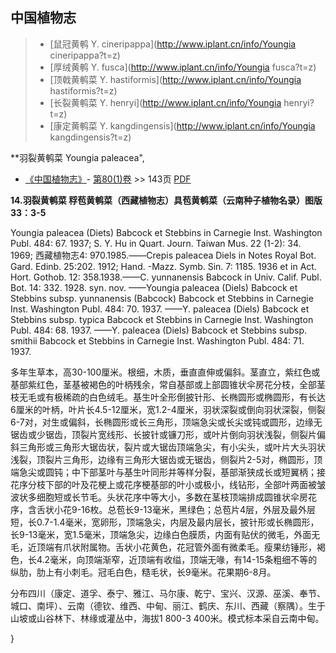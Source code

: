 

## 中国植物志

> * [鼠冠黄鹌  Y.  cineripappa](http://www.iplant.cn/info/Youngia cineripappa?t=z)
> * [厚绒黄鹌  Y.  fusca](http://www.iplant.cn/info/Youngia fusca?t=z)
> * [顶戟黄鹌菜  Y.  hastiformis](http://www.iplant.cn/info/Youngia hastiformis?t=z)
> * [长裂黄鹌菜  Y.  henryi](http://www.iplant.cn/info/Youngia henryi?t=z)
> * [康定黄鹌菜  Y.  kangdingensis](http://www.iplant.cn/info/Youngia kangdingensis?t=z)


**羽裂黄鹌菜 Youngia paleacea",



* [《中国植物志》](http://www.iplant.cn/frps)- [第80(1)卷](http://www.iplant.cn/frps/vol/80(1)) >> 143页 [PDF](http://www.iplant.cn/frps/pdf/80(1)/143a.PDF)


**14.羽裂黄鹌菜 稃苞黄鹌菜（西藏植物志）具苞黄鹌菜（云南种子植物名录）图版33：3-5**

Youngia paleacea (Diets) Babcock et Stebbins in Carnegie Inst. Washington Publ. 484: 67. 1937; S. Y. Hu in Quart. Journ. Taiwan Mus. 22 (1-2): 34. 1969; 西藏植物志4: 970.1985.——Crepis paleacea Diels in Notes Royal Bot. Gard. Edinb. 25:202. 1912; Hand. -Mazz. Symb. Sin. 7: 1185. 1936 et in Act. Hort. Gothob. 12: 358.1938.——C. yunnanensis Babcock in Univ. Calif. Publ. Bot. 14: 332. 1928. syn. nov. ——Youngia paleacea (Diels) Babcock et Stebbins subsp. yunnanensis (Babcock) Babcock et Stebbins in Carnegie Inst. Washington Publ. 484: 70. 1937. ——Y. paleacea (Diels) Babcock et Stebbins subsp. typica Babcock et Stebbins in Carnegie Inst. Washington Publ. 484: 68. 1937. ——Y. paleacea (Diels) Babcock et Stebbins subsp. smithii Babcock et Stebbins in Carnegie Inst. Washington Publ. 484: 71. 1937.

多年生草本，高30-100厘米。根细，木质，垂直直伸或偏斜。茎直立，紫红色或基部紫红色，茎基被褐色的叶柄残余，常自基部或上部圆锥状伞房花分枝，全部茎枝无毛或有极稀疏的白色绒毛。基生叶全形倒披针形、长椭圆形或椭圆形，有长达6厘米的叶柄，叶片长4.5-12厘米，宽1.2-4厘米，羽状深裂或倒向羽状深裂，侧裂6-7对，对生或偏斜，长椭圆形或长三角形，顶端急尖或长尖或钝或圆形，边缘无锯齿或少锯齿，顶裂片宽线形、长披针或镰刀形，或叶片倒向羽状浅裂，侧裂片偏斜三角形或三角形大锯齿状，裂片或大锯齿顶端急尖，有小尖头，或叶片大头羽状浅裂，顶裂片三角形，边缘有三角形大锯齿或无锯齿，侧裂片2-5对，椭圆形，顶端急尖或圆钝；中下部茎叶与基生叶同形并等样分裂，基部渐狭成长或短翼柄；接花序分枝下部的叶及花梗上或花序梗基部的叶小或极小，线钻形，全部叶两面被皱波状多细胞短或长节毛。头状花序中等大小，多数在茎枝顶端排成圆锥状伞房花序，含舌状小花9-16枚。总苞长9-13毫米，黑绿色；总苞片4层，外层及最外层短，长0.7-1.4毫米，宽卵形，顶端急尖，内层及最内层长，披针形或长椭圆形，长9-13毫米，宽1.5毫米，顶端急尖，边缘白色膜质，内面有贴伏的微毛，外面无毛，近顶端有爪状附属物。舌状小花黄色，花冠管外面有微柔毛。瘦果纺锤形，褐色，长4.2毫米，向顶端渐窄，近顶端有收缢，顶端无喙，有14-15条粗细不等的纵肋，肋上有小刺毛。冠毛白色，糙毛状，长9毫米。花果期6-8月。

分布四川（康定、道孚、泰宁、雅江、马尔康、乾宁、宝兴、汉源、巫溪、奉节、城口、南坪）、云南（德钦、维西、中甸、丽江、鹤庆、东川、西藏（察隅）。生于山坡或山谷林下、林缘或灌丛中，海拔1 800-3 400米。模式标本采自云南中甸。



}